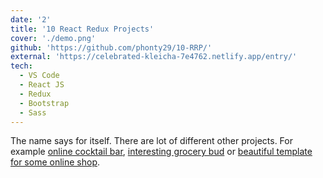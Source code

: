 ```yaml
---
date: '2'
title: '10 React Redux Projects'
cover: './demo.png'
github: 'https://github.com/phonty29/10-RRP/'
external: 'https://celebrated-kleicha-7e4762.netlify.app/entry/' 
tech:
  - VS Code
  - React JS
  - Redux
  - Bootstrap
  - Sass
---
```


The name says for itself. There are lot of different other projects. For example [online cocktail bar](https://celebrated-kleicha-7e4762.netlify.app/cocktailDB), [interesting grocery bud](https://celebrated-kleicha-7e4762.netlify.app/grocery-bud) or [beautiful template for some online shop](https://celebrated-kleicha-7e4762.netlify.app/stripe-submenus).
